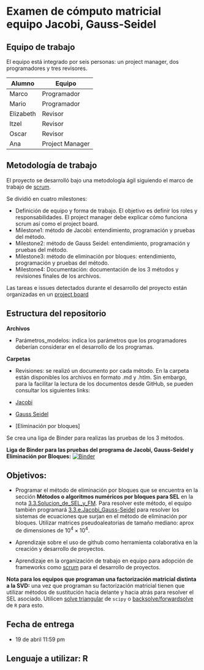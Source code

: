 
# Examen de cómputo matricial equipo Jacobi, Gauss-Seidel


## Equipo de trabajo

El equipo está integrado por seis personas: un project manager, dos programadores y tres revisores. 

| Alumno | Equipo |
|--------|--------|
| Marco  | Programador |
| Mario  | Programador |
| Elizabeth | Revisor  |
| Itzel | Revisor |
| Oscar | Revisor  |
| Ana   | Project Manager |

## Metodología de trabajo

El proyecto se desarrolló bajo una metodología ágil siguiendo el marco de trabajo de [scrum](https://github.com/mno-2020-gh-classroom/ex-modulo-3-comp-matricial-jacobi-gauss-seidel-anabco/blob/master/Intro-scrum.md).

Se dividió en cuatro milestones: 

+ Definición de equipo y forma de trabajo. El objetivo es definir los roles y responsabilidades. El project manager debe explicar cómo funciona scrum así como el project board. 
+ Milestone1: método de Jacobi: entendimiento, programación y pruebas del método. 
+ Milestone2: método de Gauss Seidel: entendimiento, programación y pruebas del método. 
+ Milestone3: método de eliminación por bloques: entendimiento, programación y pruebas del método. 
+ Milestone4: Documentación: documentación de los 3 métodos y revisiones finales de los archivos. 

Las tareas e issues detectados durante el desarrollo del proyecto están organizadas en un [project board](https://github.com/mno-2020-gh-classroom/ex-modulo-3-comp-matricial-jacobi-gauss-seidel-anabco/projects/1)

## Estructura del repositorio

**Archivos**
+ Parámetros_modelos: indica los parámetros que los programadores deberían considerar en el desarrollo de los programas. 


**Carpetas**
+ Revisiones: se realizó un documento por cada método. En la carpeta están disponibles los archivos en formato .md y .htlm. Sin embargo, para la facilitar la lectura de los documentos desde GitHub, se pueden consultar los siguientes links: 

+ [Jacobi](https://mno-2020-gh-classroom.github.io/ex-modulo-3-comp-matricial-jacobi-gauss-seidel-anabco/Revisiones/pruebas_jacobi.html)
+ [Gauss Seidel](https://mno-2020-gh-classroom.github.io/ex-modulo-3-comp-matricial-jacobi-gauss-seidel-anabco/Revisiones/pruebas_gauss_seidel.html)
+ [Eliminación por bloques]

Se crea una liga de Binder para realizas las pruebas de los 3 métodos. 

**Liga de Binder para las pruebas del programa de Jacobi, Gauss-Seidel y Eliminación por Bloques:** [![Binder](https://mybinder.org/badge_logo.svg)](https://mybinder.org/v2/gh/shimanteko/for_binders/master?urlpath=lab/tree/home/jovyan/Jacobi_GaussSeidel_Bloques.ipynb)

## Objetivos:

* Programar el método de eliminación por bloques que se encuentra en la sección **Métodos o algoritmos numéricos por bloques para SEL** en la nota [3.3.Solucion_de_SEL_y_FM](https://github.com/ITAM-DS/analisis-numerico-computo-cientifico/blob/master/temas/III.computo_matricial/3.3.Solucion_de_SEL_y_FM.ipynb). Para resolver este método, el equipo también programará [3.3.e.Jacobi_Gauss-Seidel](https://github.com/ITAM-DS/analisis-numerico-computo-cientifico/blob/master/temas/III.computo_matricial/3.3.e.Jacobi_Gauss-Seidel.ipynb) para resolver los sistemas de ecuaciones que surjan en el método de eliminación por bloques. Utilizar matrices pseudoaleatorias de tamaño mediano: aprox de dimensiones de $10^4 \times 10^4$.

* Aprendizaje sobre el uso de github como herramienta colaborativa en la creación y desarrollo de proyectos.

* Aprendizaje en la organización de trabajo en equipo para adopción de frameworks como [scrum](https://www.youtube.com/watch?v=b02ZkndLk1Y&feature=emb_logo) para el desarrollo de proyectos. 

**Nota para los equipos que programan una factorización matricial distinta a la SVD:** una vez que programan su factorización matricial tienen que utilizar métodos de sustitución hacia delante y hacia atrás para resolver el SEL asociado. Utilicen [solve triangular](https://docs.scipy.org/doc/scipy/reference/generated/scipy.linalg.solve_triangular.html) de `scipy` o [backsolve/forwardsolve](https://stat.ethz.ch/R-manual/R-devel/library/base/html/backsolve.html) de `R` para esto.

## Fecha de entrega

* 19 de abril 11:59 pm

## Lenguaje a utilizar: R





